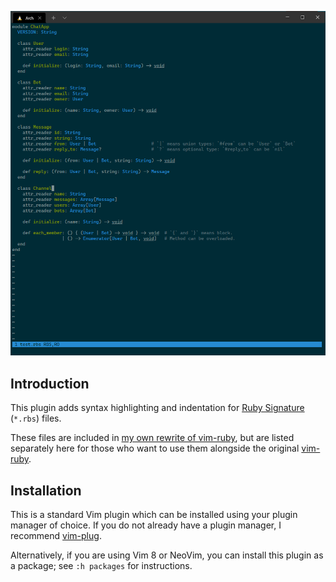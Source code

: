 ![vim-rbs_demo](demo.png)

## Introduction

This plugin adds syntax highlighting and indentation for [Ruby Signature](https://github.com/ruby/rbs) (`*.rbs`) files.

These files are included in [my own rewrite of vim-ruby](https://github.com/jlcrochet/vim-ruby), but are listed separately here for those who want to use them alongside the original [vim-ruby](https://github.com/vim-ruby/vim-ruby).

## Installation

This is a standard Vim plugin which can be installed using your plugin manager of choice. If you do not already have a plugin manager, I recommend [vim-plug](https://github.com/junegunn/vim-plug).

Alternatively, if you are using Vim 8 or NeoVim, you can install this plugin as a package; see `:h packages` for instructions.
